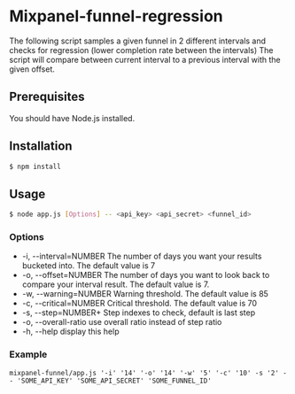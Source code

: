 # Mixpanel-funnel-regression
The following script samples a given funnel in 2 different intervals and checks for regression (lower completion rate between the intervals)
The script will compare between current interval to a previous interval with the given offset.


## Prerequisites
You  should have Node.js installed.

## Installation
```sh
$ npm install
```

## Usage
```sh
$ node app.js [Options] -- <api_key> <api_secret> <funnel_id>
```

### Options
- -i,   --interval=NUMBER   The number of days you want your results bucketed into. The default value is 7
- -o,   --offset=NUMBER     The number of days you want to look back to compare your interval result. The default value is 7.
- -w,   --warning=NUMBER    Warning threshold. The default value is 85
- -c,   --critical=NUMBER   Critical threshold. The default value is 70
- -s,   --step=NUMBER+      Step indexes to check, default is last step
- -o,   --overall-ratio     use overall ratio instead of step ratio
- -h,   --help              display this help

### Example
```
mixpanel-funnel/app.js '-i' '14' '-o' '14' '-w' '5' '-c' '10' -s '2' -- 'SOME_API_KEY' 'SOME_API_SECRET' 'SOME_FUNNEL_ID'
```
